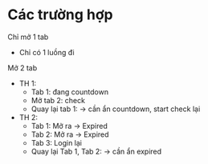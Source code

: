 # Các trường hợp

Chỉ mở 1 tab

* Chỉ có 1 luồng đi

Mở 2 tab

* TH 1:
  * Tab 1: đang countdown
  * Mở tab 2: check
  * Quay lại tab 1: -> cần ẩn countdown, start check lại
* TH 2:
  * Tab 1: Mở ra -> Expired
  * Tab 2: Mở ra -> Expired
  * Tab 3: Login lại
  * Quay lại Tab 1, Tab  2: -> cần ẩn expired
